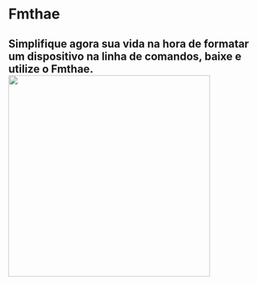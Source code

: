 # Fmthae
<h2>Simplifique agora sua vida na hora de formatar um dispositivo na linha de comandos, baixe e utilize o Fmthae. 

<img src="https://user-images.githubusercontent.com/20159378/50998972-db513f00-1507-11e9-8b0b-ca440cfb0ec5.png" height="400" widht="400">
